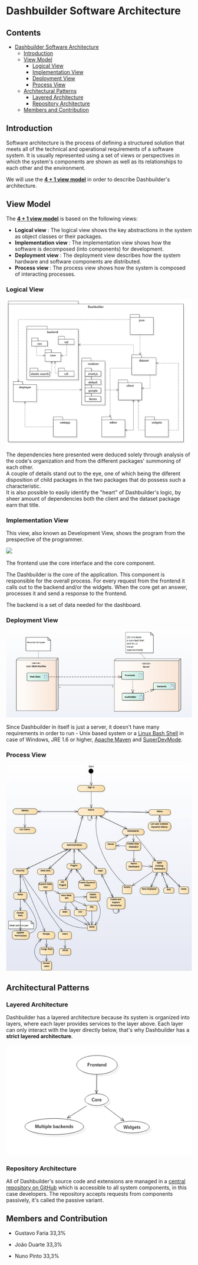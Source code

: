 ﻿# Dashbuilder Software Architecture

## Contents
* [Dashbuilder Software Architecture](#dashbuilder-software-architecture)
	* [Introduction](#introduction)
	* [View Model](#view-model)
		* [Logical View](#logical-view)
		* [Implementation View](#implementation-view)
		* [Deployment View](#deployment-view)
		* [Process View](#process-view)
	* [Architectural Patterns](#architectural-patterns)
		* [Layered Architecture](#layered-architecture)
		* [Repository Architecture](#repository-architecture)
	* [Members and Contribution](#members-and-contribution)
		

## Introduction

Software architecture is the process of defining a structured solution that meets all of the technical and operational requirements of a software system.
It is usually represented using a set of views or perspectives in which the system's components are shown as well as its relationships to each other and the environment.

We will use the [**4 + 1 view model**](https://en.wikipedia.org/wiki/4%2B1_architectural_view_model) in order to describe Dashbuilder's architecture.


## View Model

The [**4 + 1 view model**](https://en.wikipedia.org/wiki/4%2B1_architectural_view_model) is based on the following views:

+ **Logical view** : The logical view shows the key abstractions in the system as object classes or their packages.
+ **Implementation view** : The implementation view shows how the software is decomposed (into components) for development.
+ **Deployment view** : The deployment view describes how the system hardware and software components are distributed.
+ **Process view** : The process view shows how the system is composed of interacting processes.


### Logical View
<img src="./images/views/logicview.png"/>
<br>
The dependencies here presented were deduced solely through analysis of the code's organization and from the different packages' summoning of each other.<br>
A couple of details stand out to the eye, one of which being the diferent disposition of child packages in the two packages that do possess such a characteristic.<br>
It is also possible to easily identify the "heart" of Dashbuilder's logic, by sheer amount of dependencies both the client and the dataset package earn that title.


### Implementation View

This view, also known as Development View, shows the program from the prespective of the programmer.

<img src="./images/views/implementation.png" />

The frontend use the core interface and the core component.

The Dashbuilder is the core of the application. This component is responsible for the overall process. For every request from the frontend it calls out to the backend and/or the widgets. When the core get an answer, processes it and send a response to the frontend.

The backend is a set of data needed for the dashboard.

### Deployment View
<img src="./images/views/deployment.png"/>

Since Dashbuilder in itself is just a server, it doesn't have many requirements in order to run - Unix based system or a [Linux Bash Shell](http://www.howtogeek.com/249966/how-to-install-and-use-the-linux-bash-shell-on-windows-10/) in case of Windows, JRE 1.6 or higher, [Apache Maven](https://maven.apache.org/download.cgi) and [SuperDevMode](http://www.gwtproject.org/articles/superdevmode.html).


### Process View
<img src="./images/views/process.png"/>


## Architectural Patterns


### Layered Architecture

Dashbuilder has a layered architecture because its system is organized into layers, where each layer provides services to the layer above. Each layer can only interact with the layer directly below, that's why Dashbuilder has a **strict layered architecture**.

<img src="./images/views/layered.png" />


### Repository Architecture

All of Dashbuilder's source code and extensions are managed in a [central repository on GitHub](https://github.com/dashbuilder/dashbuilder) which is accessible to all system components, in this case developers. The repository accepts requests from components passively, it's called the passive variant.


## Members and Contribution

- Gustavo Faria		33,3%		
	
- João Duarte		33,3%
	
- Nuno Pinto		33,3%

